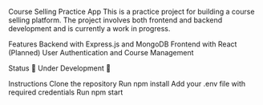 Course Selling Practice App
This is a practice project for building a course selling platform. The project involves both frontend and backend development and is currently a work in progress.

Features
Backend with Express.js and MongoDB
Frontend with React (Planned)
User Authentication and Course Management

Status
🚧 Under Development 🚧

Instructions
Clone the repository
Run npm install
Add your .env file with required credentials
Run npm start